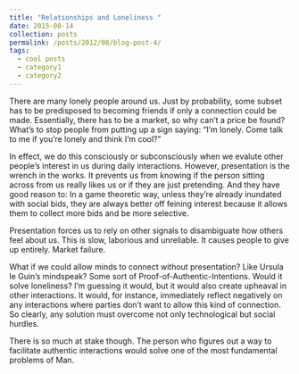 ```yaml
---
title: "Relationships and Loneliness "
date: 2015-08-14
collection: posts
permalink: /posts/2012/08/blog-post-4/
tags:
  - cool posts
  - category1
  - category2
---
```


There are many lonely people around us. Just by probability, some subset has to be predisposed to becoming friends if only a connection could be made. Essentially, there has to be a market, so why can’t a price be found? What’s to stop people from putting up a sign saying: “I’m lonely. Come talk to me if you’re lonely and think I’m cool?”

In effect, we do this consciously or subconsciously when we evalute other people’s interest in us during daily interactions. However, presentation is the wrench in the works. It prevents us from knowing if the person sitting across from us really likes us or if they are just pretending. And they have good reason to: In a game theoretic way, unless they’re already inundated with social bids, they are always better off feining interest because it allows them to collect more bids and be more selective.

Presentation forces us to rely on other signals to disambiguate how others feel about us. This is slow, laborious and unreliable. It causes people to give up entirely. Market failure.

What if we could allow minds to connect without presentation? Like Ursula le Guin’s mindspeak? Some sort of Proof-of-Authentic-Intentions. Would it solve loneliness? I’m guessing it would, but it would also create upheaval in other interactions. It would, for instance, immediately reflect negatively on any interactions where parties don’t want to allow this kind of connection. So clearly, any solution must overcome not only technological but social hurdles.

There is so much at stake though. The person who figures out a way to facilitate authentic interactions would solve one of the most fundamental problems of Man.
